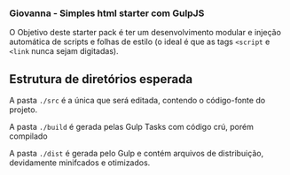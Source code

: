 ### Giovanna - Simples html starter com GulpJS

O Objetivo deste starter pack é ter um desenvolvimento modular e injeção automática de scripts e folhas de estilo (o ideal é que as tags `<script` e `<link` nunca sejam digitadas).

## Estrutura de diretórios esperada

A pasta `./src` é a única que será editada, contendo o código-fonte do projeto.

A pasta `./build` é gerada pelas Gulp Tasks com código crú, porém compilado

A pasta `./dist` é gerada pelo Gulp e contém arquivos de distribuição, devidamente minifcados e otimizados.